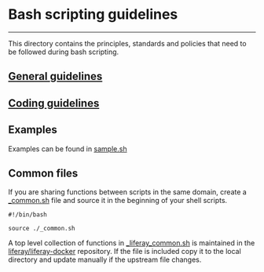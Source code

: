 # Bash scripting guidelines
---
This directory contains the principles, standards and policies that need to be followed during bash scripting.

## [General guidelines](guidelines/general_guidelines.md)

## [Coding guidelines](guidelines/coding_guidelines.md)

## Examples
Examples can be found in [sample.sh](sample.sh)

## Common files
If you are sharing functions between scripts in the same domain, create a [_common.sh](_common.sh) file and source it in the beginning of your shell scripts.

	#!/bin/bash
	
	source ./_common.sh

A top level collection of functions in [_liferay_common.sh](_liferay_common.sh) is maintained in the [liferay/liferay-docker](https://github.com/liferay/liferay-docker) repository.
If the file is included copy it to the local directory and update manually if the upstream file changes.
